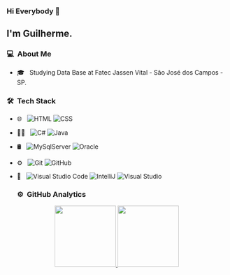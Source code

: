 ### Hi Everybody 👋

## I'm Guilherme.

### 💻 &nbsp;About Me 

<!-- - 🤔 &nbsp; Exploring new technologies and developing software solutions to our worlds tech problems.-->
- 🎓 &nbsp; Studying Data Base at Fatec Jassen Vital - São José dos Campos - SP.


### 🛠 &nbsp;Tech Stack

- 🌐 &nbsp;
  ![HTML](https://img.shields.io/badge/-HTML-333333?style=flat&logo=HTML5)
  ![CSS](https://img.shields.io/badge/-CSS-333333?style=flat&logo=CSS3&logoColor=1572B6)  
    
- 👩‍💻 &nbsp;
  ![C#](https://img.shields.io/badge/C%23-239120?style=flat&logo=c-sharp&logoColor=white)
  ![Java](https://img.shields.io/badge/java-%23ED8B00.svg?style=float&logo=java&logoColor=white)
- 🛢 &nbsp;
  ![MySqlServer](https://img.shields.io/badge/Microsoft%20SQL%20Server-CC2927?style=flate&logo=microsoft%20sql%20server&logoColor=white)
  ![Oracle](https://img.shields.io/badge/Oracle-F80000?style=flat&logo=Oracle&logoColor=white)
- ⚙️ &nbsp;
  ![Git](https://img.shields.io/badge/-Git-333333?style=flat&logo=git)
  ![GitHub](https://img.shields.io/badge/-GitHub-333333?style=flat&logo=github)
- 🔧 &nbsp;
  ![Visual Studio Code](https://img.shields.io/badge/-Visual%20Studio%20Code-333333?style=flat&logo=visual-studio-code&logoColor=007ACC)
  ![IntelliJ](https://img.shields.io/badge/IntelliJ_IDEA-000000.svg?style=flat&logo=intellij-idea&logoColor=007ACC)
  ![Visual Studio](https://img.shields.io/badge/Visual_Studio-5C2D91?style=flat&logo=visual%20studio&logoColor=white)
  
  ### ⚙️ &nbsp;GitHub Analytics

<p align="center">
<a href="https://github.com/AVS1508">
  <img height="140em" src="https://github-readme-stats-eight-theta.vercel.app/api?username=guitambau&show_icons=true&theme=algolia&include_all_commits=true&count_private=true"/>
  <img height="140em" src="https://github-readme-stats-eight-theta.vercel.app/api/top-langs/?username=guitambau&layout=compact&langs_count=8&theme=algolia"/>
</a>
</p>

<!---
guitambau/guitambau is a ✨ special ✨ repository because its `README.md` (this file) appears on your GitHub profile.
You can click the Preview link to take a look at your changes.
--->
